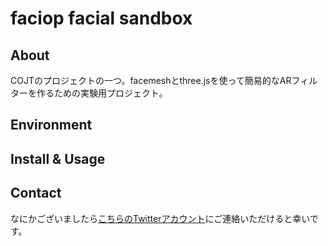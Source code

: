 # faciop facial sandbox

## About

COJTのプロジェクトの一つ。facemeshとthree.jsを使って簡易的なARフィルターを作るための実験用プロジェクト。

## Environment

## Install & Usage

## Contact

なにかございましたら[こちらのTwitterアカウント](https://twitter.com/ninisan_drumath)にご連絡いただけると幸いです。

